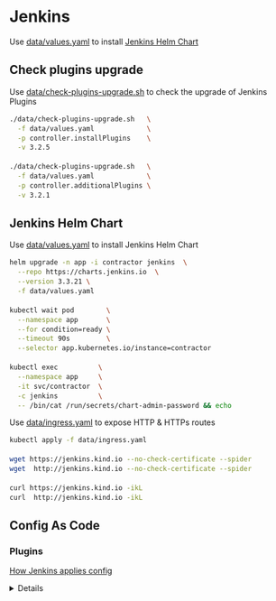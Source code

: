 # Jenkins

Use [data/values.yaml](data/values.yaml) to install [Jenkins Helm Chart](https://github.com/jenkinsci/helm-charts/tree/main/charts/jenkins)

## Check plugins upgrade

Use [data/check-plugins-upgrade.sh](data/check-plugins-upgrade.sh) to check the upgrade of Jenkins Plugins

```bash
./data/check-plugins-upgrade.sh   \
  -f data/values.yaml             \
  -p controller.installPlugins    \
  -v 3.2.5

./data/check-plugins-upgrade.sh   \
  -f data/values.yaml             \
  -p controller.additionalPlugins \
  -v 3.2.1
```

## Jenkins Helm Chart

Use [data/values.yaml](data/values.yaml) to install Jenkins Helm Chart

```bash
helm upgrade -n app -i contractor jenkins  \
  --repo https://charts.jenkins.io  \
  --version 3.3.21 \
  -f data/values.yaml

kubectl wait pod        \
  --namespace app       \
  --for condition=ready \
  --timeout 90s         \
  --selector app.kubernetes.io/instance=contractor

kubectl exec          \
  --namespace app     \
  -it svc/contractor  \
  -c jenkins          \
  -- /bin/cat /run/secrets/chart-admin-password && echo
```

Use [data/ingress.yaml](data/ingress.yaml) to expose HTTP & HTTPs routes

```bash
kubectl apply -f data/ingress.yaml

wget https://jenkins.kind.io --no-check-certificate --spider
wget  http://jenkins.kind.io --no-check-certificate --spider

curl https://jenkins.kind.io -ikL
curl  http://jenkins.kind.io -ikL
```

## Config As Code

### Plugins

[How Jenkins applies config](https://github.com/jenkinsci/helm-charts/blob/874a303098698e314611e8256d8b5898a7d1d824/charts/jenkins/templates/config.yaml#L14)

<details close="">

| Parameter                              | Description                                                                                                                             | Default                                                                          |
| -------------------------------------- | --------------------------------------------------------------------------------------------------------------------------------------- | -------------------------------------------------------------------------------- |
| `controller.installPlugins`            | List of Jenkins plugins to install. If you don't want to install plugins set it to `false`                                              | `kubernetes:1.29.2 workflow-aggregator:2.6 git:4.7.1 configuration-as-code:1.47` |
| `controller.additionalPlugins`         | List of Jenkins plugins to install in addition to those listed in controller.installPlugins                                             | `[]`                                                                             |
| `controller.initializeOnce`            | Initialize only on first install. Ensures plugins do not get updated inadvertently. Requires `persistence.enabled` to be set to `true`. | `false`                                                                          |
| `controller.overwritePlugins`          | Overwrite installed plugins on start.                                                                                                   | `false`                                                                          |
| `controller.overwritePluginsFromImage` | Keep plugins that are already installed in the controller image.                                                                        | `true`                                                                           |
| `controller.installLatestPlugins`      | Set to false to download the minimum required version of all dependencies.                                                              | `false`                                                                          |

![config-plugins](data/config-plugins.png)

```bash
kubectl exec --namespace service -it jenkins-flux-ux-0 -c jenkins -- /bin/bash

for i in $(ls /var/jenkins_home/plugins/*.jpi.version_from_image); do echo $(echo $i|grep -o -P '(?<=/var/jenkins_home/plugins/).*(?=.jpi.version_from_image)'):$(cat $i); done
```
</details>
